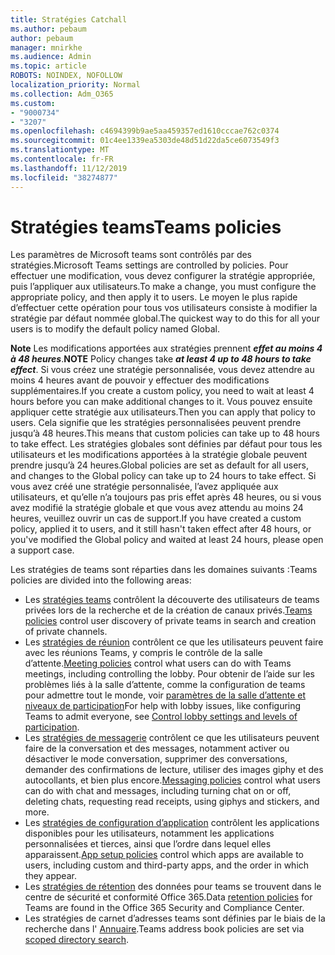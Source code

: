 ```yaml
---
title: Stratégies Catchall
ms.author: pebaum
author: pebaum
manager: mnirkhe
ms.audience: Admin
ms.topic: article
ROBOTS: NOINDEX, NOFOLLOW
localization_priority: Normal
ms.collection: Adm_O365
ms.custom:
- "9000734"
- "3207"
ms.openlocfilehash: c4694399b9ae5aa459357ed1610cccae762c0374
ms.sourcegitcommit: 01c4ee1339ea5303de48d51d22da5ce6073549f3
ms.translationtype: MT
ms.contentlocale: fr-FR
ms.lasthandoff: 11/12/2019
ms.locfileid: "38274877"
---
```

# <a name="teams-policies"></a><span data-ttu-id="f27e2-102">Stratégies teams</span><span class="sxs-lookup"><span data-stu-id="f27e2-102">Teams policies</span></span>

<span data-ttu-id="f27e2-103">Les paramètres de Microsoft teams sont contrôlés par des stratégies.</span><span class="sxs-lookup"><span data-stu-id="f27e2-103">Microsoft Teams settings are controlled by policies.</span></span> <span data-ttu-id="f27e2-104">Pour effectuer une modification, vous devez configurer la stratégie appropriée, puis l’appliquer aux utilisateurs.</span><span class="sxs-lookup"><span data-stu-id="f27e2-104">To make a change, you must configure the appropriate policy, and then apply it to users.</span></span> <span data-ttu-id="f27e2-105">Le moyen le plus rapide d’effectuer cette opération pour tous vos utilisateurs consiste à modifier la stratégie par défaut nommée global.</span><span class="sxs-lookup"><span data-stu-id="f27e2-105">The quickest way to do this for all your users is to modify the default policy named Global.</span></span> 

<span data-ttu-id="f27e2-106">**Note** Les modifications apportées aux stratégies prennent ***effet au moins 4 à 48 heures***.</span><span class="sxs-lookup"><span data-stu-id="f27e2-106">**NOTE** Policy changes take ***at least 4 up to 48 hours to take effect***.</span></span> <span data-ttu-id="f27e2-107">Si vous créez une stratégie personnalisée, vous devez attendre au moins 4 heures avant de pouvoir y effectuer des modifications supplémentaires.</span><span class="sxs-lookup"><span data-stu-id="f27e2-107">If you create a custom policy, you need to wait at least 4 hours before you can make additional changes to it.</span></span> <span data-ttu-id="f27e2-108">Vous pouvez ensuite appliquer cette stratégie aux utilisateurs.</span><span class="sxs-lookup"><span data-stu-id="f27e2-108">Then you can apply that policy to users.</span></span> <span data-ttu-id="f27e2-109">Cela signifie que les stratégies personnalisées peuvent prendre jusqu’à 48 heures.</span><span class="sxs-lookup"><span data-stu-id="f27e2-109">This means that custom policies can take up to 48 hours to take effect.</span></span> <span data-ttu-id="f27e2-110">Les stratégies globales sont définies par défaut pour tous les utilisateurs et les modifications apportées à la stratégie globale peuvent prendre jusqu’à 24 heures.</span><span class="sxs-lookup"><span data-stu-id="f27e2-110">Global policies are set as default for all users, and changes to the Global policy can take up to 24 hours to take effect.</span></span> <span data-ttu-id="f27e2-111">Si vous avez créé une stratégie personnalisée, l’avez appliquée aux utilisateurs, et qu’elle n’a toujours pas pris effet après 48 heures, ou si vous avez modifié la stratégie globale et que vous avez attendu au moins 24 heures, veuillez ouvrir un cas de support.</span><span class="sxs-lookup"><span data-stu-id="f27e2-111">If you have created a custom policy, applied it to users, and it still hasn't taken effect after 48 hours, or you've modified the Global policy and waited at least 24 hours, please open a support case.</span></span>

<span data-ttu-id="f27e2-112">Les stratégies de teams sont réparties dans les domaines suivants :</span><span class="sxs-lookup"><span data-stu-id="f27e2-112">Teams policies are divided into the following areas:</span></span>

- <span data-ttu-id="f27e2-113">Les [stratégies teams](https://docs.microsoft.com/MicrosoftTeams/teams-policies) contrôlent la découverte des utilisateurs de teams privées lors de la recherche et de la création de canaux privés.</span><span class="sxs-lookup"><span data-stu-id="f27e2-113">[Teams policies](https://docs.microsoft.com/MicrosoftTeams/teams-policies) control user discovery of private teams in search and creation of private channels.</span></span>  
- <span data-ttu-id="f27e2-114">Les [stratégies de réunion](https://docs.microsoft.com/microsoftteams/meeting-policies-in-teams) contrôlent ce que les utilisateurs peuvent faire avec les réunions Teams, y compris le contrôle de la salle d’attente.</span><span class="sxs-lookup"><span data-stu-id="f27e2-114">[Meeting policies](https://docs.microsoft.com/microsoftteams/meeting-policies-in-teams) control what users can do with Teams meetings, including controlling the lobby.</span></span> <span data-ttu-id="f27e2-115">Pour obtenir de l’aide sur les problèmes liés à la salle d’attente, comme la configuration de teams pour admettre tout le monde, voir [paramètres de la salle d’attente et niveaux de participation](https://docs.microsoft.com/en-us/alchemyinsights/bypass-lobby)</span><span class="sxs-lookup"><span data-stu-id="f27e2-115">For help with lobby issues, like configuring Teams to admit everyone, see [Control lobby settings and levels of participation](https://docs.microsoft.com/en-us/alchemyinsights/bypass-lobby).</span></span>
- <span data-ttu-id="f27e2-116">Les [stratégies de messagerie](https://docs.microsoft.com/microsoftteams/messaging-policies-in-teams) contrôlent ce que les utilisateurs peuvent faire de la conversation et des messages, notamment activer ou désactiver le mode conversation, supprimer des conversations, demander des confirmations de lecture, utiliser des images giphy et des autocollants, et bien plus encore.</span><span class="sxs-lookup"><span data-stu-id="f27e2-116">[Messaging policies](https://docs.microsoft.com/microsoftteams/messaging-policies-in-teams) control what users can do with chat and messages, including turning chat on or off, deleting chats, requesting read receipts, using giphys and stickers, and more.</span></span>
- <span data-ttu-id="f27e2-117">Les [stratégies de configuration d’application](https://docs.microsoft.com/MicrosoftTeams/teams-app-setup-policies) contrôlent les applications disponibles pour les utilisateurs, notamment les applications personnalisées et tierces, ainsi que l’ordre dans lequel elles apparaissent.</span><span class="sxs-lookup"><span data-stu-id="f27e2-117">[App setup policies](https://docs.microsoft.com/MicrosoftTeams/teams-app-setup-policies) control which apps are available to users, including custom and third-party apps, and the order in which they appear.</span></span>  
- <span data-ttu-id="f27e2-118">Les [stratégies de rétention](https://docs.microsoft.com/microsoftteams/retention-policies) des données pour teams se trouvent dans le centre de sécurité et conformité Office 365.</span><span class="sxs-lookup"><span data-stu-id="f27e2-118">Data [retention policies](https://docs.microsoft.com/microsoftteams/retention-policies) for Teams are found in the Office 365 Security and Compliance Center.</span></span>
- <span data-ttu-id="f27e2-119">Les stratégies de carnet d’adresses teams sont définies par le biais de la recherche dans l' [Annuaire](https://docs.microsoft.com/MicrosoftTeams/teams-scoped-directory-search).</span><span class="sxs-lookup"><span data-stu-id="f27e2-119">Teams address book policies are set via [scoped directory search](https://docs.microsoft.com/MicrosoftTeams/teams-scoped-directory-search).</span></span>
